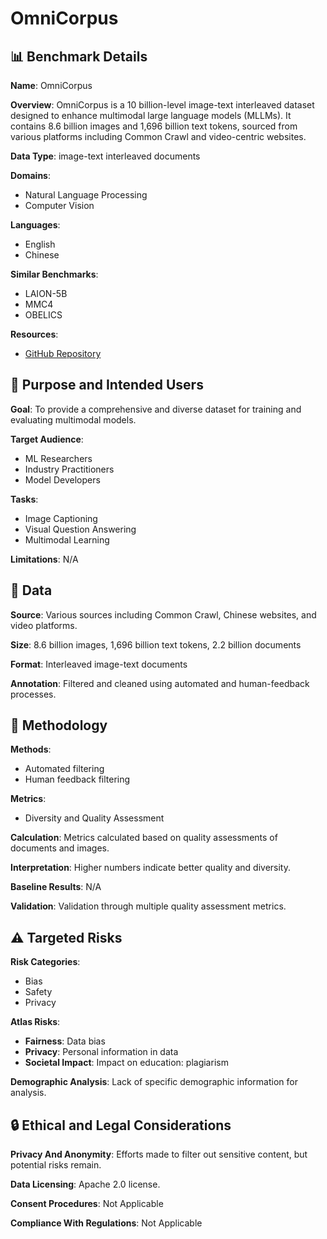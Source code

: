 # OmniCorpus

## 📊 Benchmark Details

**Name**: OmniCorpus

**Overview**: OmniCorpus is a 10 billion-level image-text interleaved dataset designed to enhance multimodal large language models (MLLMs). It contains 8.6 billion images and 1,696 billion text tokens, sourced from various platforms including Common Crawl and video-centric websites.

**Data Type**: image-text interleaved documents

**Domains**:
- Natural Language Processing
- Computer Vision

**Languages**:
- English
- Chinese

**Similar Benchmarks**:
- LAION-5B
- MMC4
- OBELICS

**Resources**:
- [GitHub Repository](https://github.com/OpenGVLab/OmniCorpus)

## 🎯 Purpose and Intended Users

**Goal**: To provide a comprehensive and diverse dataset for training and evaluating multimodal models.

**Target Audience**:
- ML Researchers
- Industry Practitioners
- Model Developers

**Tasks**:
- Image Captioning
- Visual Question Answering
- Multimodal Learning

**Limitations**: N/A

## 💾 Data

**Source**: Various sources including Common Crawl, Chinese websites, and video platforms.

**Size**: 8.6 billion images, 1,696 billion text tokens, 2.2 billion documents

**Format**: Interleaved image-text documents

**Annotation**: Filtered and cleaned using automated and human-feedback processes.

## 🔬 Methodology

**Methods**:
- Automated filtering
- Human feedback filtering

**Metrics**:
- Diversity and Quality Assessment

**Calculation**: Metrics calculated based on quality assessments of documents and images.

**Interpretation**: Higher numbers indicate better quality and diversity.

**Baseline Results**: N/A

**Validation**: Validation through multiple quality assessment metrics.

## ⚠️ Targeted Risks

**Risk Categories**:
- Bias
- Safety
- Privacy

**Atlas Risks**:
- **Fairness**: Data bias
- **Privacy**: Personal information in data
- **Societal Impact**: Impact on education: plagiarism

**Demographic Analysis**: Lack of specific demographic information for analysis.

## 🔒 Ethical and Legal Considerations

**Privacy And Anonymity**: Efforts made to filter out sensitive content, but potential risks remain.

**Data Licensing**: Apache 2.0 license.

**Consent Procedures**: Not Applicable

**Compliance With Regulations**: Not Applicable
